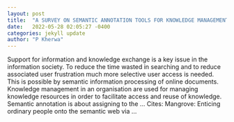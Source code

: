 ```yaml
---
layout: post
title:  "A SURVEY ON SEMANTIC ANNOTATION TOOLS FOR KNOWLEDGE MANAGEMENT"
date:   2022-05-28 02:05:27 -0400
categories: jekyll update
author: "P Kherwa"
---
```

Support for information and knowledge exchange is a key issue in the information society. To reduce the time wasted in searching and to reduce associated user frustration much more selective user access is needed. This is possible by semantic information processing of online documents. Knowledge management in an organisation are used for managing knowledge resources in order to facilitate access and reuse of knowledge. Semantic annotation is about assigning to the … Cites: ‪Mangrove: Enticing ordinary people onto the semantic web via …‬